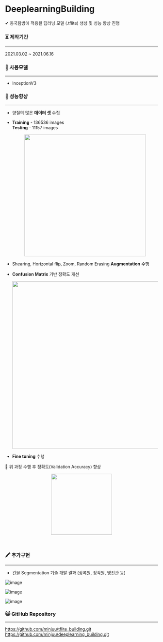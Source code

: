 # DeeplearningBuilding


✔ 동국탐방에 적용될 딥러닝 모델 (.tflite) 생성 및 성능 향상 진행<br>



### ⏳ 제작기간

------

2021.03.02 ~ 2021.06.16<br>




### 💫 사용모델

------

- InceptionV3


### 🥇 성능향샹

------

- 양질의 많은 **데이터 셋** 수집
- **Training** - 136536 images <br>
  **Testing** - 11157 images
  
    <p style="text-align: center;">
    <img src="https://user-images.githubusercontent.com/57933061/125451044-04712e0d-f62e-41db-80ae-ded27b01e7e4.png" width="400" float = "center">
  </p>

- Shearing, Horizontal flip, Zoom, Random Erasing **Augmentation** 수행

- **Confusion Matrix** 기반 정확도 개선
  <p style="text-align: center;">
    <img src="https://user-images.githubusercontent.com/57933061/125451792-e3b4aeea-1603-42f3-9b71-57c39384a1b1.png" width="550" float = "center">
  </p>


- **Fine tuning** 수행
  
   
🔴 위 과정 수행 후 정확도(Validation Accuracy) 향상 <br>
<p style="text-align: center;">
    <img src="https://user-images.githubusercontent.com/57933061/125456917-154ac86e-a883-4ec7-a6d7-bbfa2db2ab72.png" width="200" float = "center">
  </p><br>

  
### 🖍 추가구현

------

- 건물 Segmentation 기술 개발 결과 (상록원, 정각원, 명진관 등)

![image](https://user-images.githubusercontent.com/57933061/125457678-b6aa9a38-af62-47b6-a011-4720af70093d.png)

![image](https://user-images.githubusercontent.com/57933061/125457802-74fd9d11-0c9d-483e-b9df-a6e5bc70b4ac.png)

![image](https://user-images.githubusercontent.com/57933061/125457879-535ed914-7b82-4f21-889e-abb9d2212916.png)

### 😺 GitHub Repository

------

https://github.com/minjuu/tflite_building.git<br>
https://github.com/minjuu/deeplearning_building.git





